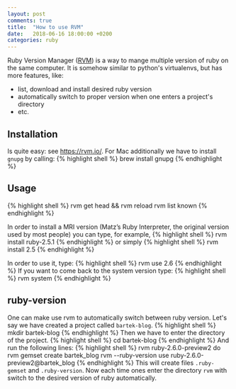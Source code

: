 ```yaml
---
layout: post
comments: true
title:  "How to use RVM"
date:   2018-06-16 18:00:00 +0200
categories: ruby
---
```


Ruby Version Manager ([RVM](https://rvm.io/)) is a way to mange multiple version of ruby on the 
same computer. It is somehow similar to python's virtualenvs, but has more features, like:
* list, download and install desired ruby version
* automatically switch to proper version when one enters a project's directory
* etc.

## Installation

Is quite easy: see <https://rvm.io/>. For Mac additionally we have to install `gnupg` by calling:
{% highlight shell %}
brew install gnupg
{% endhighlight %}

## Usage

{% highlight shell %}
rvm get head && rvm reload
rvm list known
{% endhighlight %}

In order to install a MRI version (Matz’s Ruby Interpreter, 
the original version used by most people) you can type, for example,
{% highlight shell %}
rvm install ruby-2.5.1
{% endhighlight %}
or simply
{% highlight shell %}
rvm install 2.5
{% endhighlight %}

In order to use it, type:
{% highlight shell %}
rvm use 2.6
{% endhighlight %}
If you want to come back to the system version type:
{% highlight shell %}
rvm system
{% endhighlight %}

## ruby-version

One can make use rvm to automatically switch between ruby version. Let's say we have created a 
project called `bartek-blog`. 
{% highlight shell %}
mkdir bartek-blog
{% endhighlight %}
Then we have to enter the directory of the project.
{% highlight shell %}
cd bartek-blog
{% endhighlight %}
And run the following lines:
{% highlight shell %}
rvm ruby-2.6.0-preview2 do rvm gemset create bartek_blog
rvm --ruby-version use ruby-2.6.0-preview2@bartek_blog
{% endhighlight %}
This will create files `.ruby-gemset` and `.ruby-version`. Now each time ones enter the directory 
`rvm` with switch to the desired version of ruby automatically.

